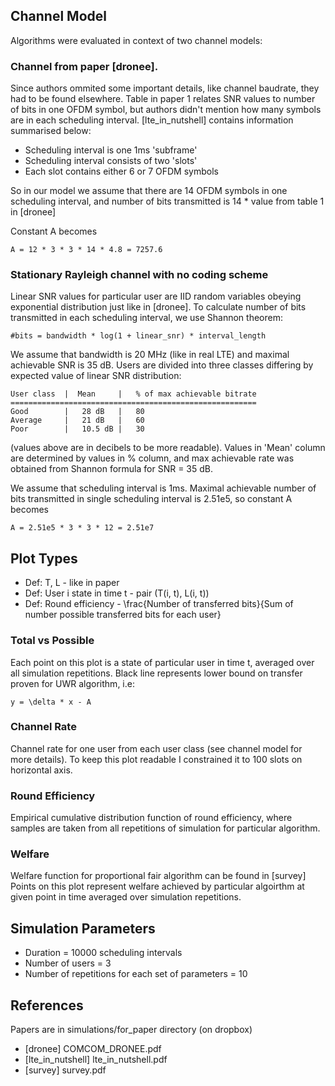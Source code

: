 ## Channel Model
Algorithms were evaluated in context of two channel models:

### Channel from paper [dronee]. 
Since authors ommited some important details, like channel baudrate, they had to be found elsewhere. 
Table in paper 1 relates SNR values to number of bits in one OFDM symbol, but authors didn't mention 
how many symbols are in each scheduling interval. [lte\_in\_nutshell] contains information
summarised below:
* Scheduling interval is one 1ms 'subframe'
* Scheduling interval consists of two 'slots'
* Each slot contains either 6 or 7 OFDM symbols

So in our model we assume that there are 14 OFDM symbols in one scheduling interval, and number of bits
transmitted is 14 * value from table 1 in [dronee]

Constant A becomes 
```
A = 12 * 3 * 3 * 14 * 4.8 = 7257.6
```

### Stationary Rayleigh channel with no coding scheme 
Linear SNR values for particular user are IID random variables obeying exponential distribution just like in [dronee]. 
To calculate number of bits transmitted in each scheduling interval, we use Shannon theorem:
```
#bits = bandwidth * log(1 + linear_snr) * interval_length
```
We assume that bandwidth is 20 MHz (like in real LTE) and maximal achievable SNR is 35 dB. Users are divided into three 
classes differing by expected value of linear SNR distribution:
```
User class	|  Mean		|	% of max achievable bitrate
=======================================================
Good		|	28 dB	|	80
Average		|	21 dB	|	60
Poor		|	10.5 dB	|	30
```

(values above are in decibels to be more readable). Values in 'Mean' column are determined by values in % column, 
and max achievable rate was obtained from Shannon formula for SNR = 35 dB.

We assume that scheduling interval is 1ms. Maximal achievable number of bits transmitted in single scheduling 
interval is 2.51e5, so constant A becomes
```
A = 2.51e5 * 3 * 3 * 12 = 2.51e7
```

## Plot Types
* Def: T, L - like in paper
* Def: User i state in time t - pair (T(i, t), L(i, t))
* Def: Round efficiency - \frac{Number of transferred bits}{Sum of number possible transferred bits for each user}

### Total vs Possible
Each point on this plot is a state of particular user in time t, averaged over all simulation repetitions. 
Black line represents lower bound on transfer proven for UWR algorithm, i.e:
```
y = \delta * x - A 
```

### Channel Rate
Channel rate for one user from each user class (see channel model for more details). To keep this plot readable
I constrained it to 100 slots on horizontal axis.

### Round Efficiency
Empirical cumulative distribution function of round efficiency, where samples are taken from all repetitions of
simulation for particular algorithm.

### Welfare
Welfare function for proportional fair algorithm can be found in  [survey] Points on this plot represent welfare achieved by particular algoirthm at given point in time averaged over
simulation repetitions.

## Simulation Parameters
* Duration = 10000 scheduling intervals
* Number of users = 3
* Number of repetitions for each set of parameters = 10

## References
Papers are in simulations/for\_paper directory (on dropbox)
* [dronee] COMCOM\_DRONEE.pdf
* [lte\_in\_nutshell] lte\_in\_nutshell.pdf
* [survey] survey.pdf
